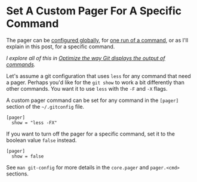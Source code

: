 # Set A Custom Pager For A Specific Command

The pager can be [configured globally](configuring-the-pager.md), for [one run
of a command](turn-off-the-output-pager-for-one-command.md), or as I'll explain
in this post, for a specific command.

_I explore all of this in [Optimize the way Git displays the output of
commands](https://www.youtube.com/watch?v=VpFldePcu_w)._

Let's assume a git configuration that uses `less` for any command that need a
pager. Perhaps you'd like for the `git show` to work a bit differently than
other commands. You want it to use `less` with the `-F` and `-X` flags.

A custom pager command can be set for any command in the `[pager]` section of
the `~/.gitconfig` file.

```
[pager]
  show = "less -FX"
```

If you want to turn off the pager for a specific command, set it to the boolean
value `false` instead.

```
[pager]
  show = false
```

See `man git-config` for more details in the `core.pager` and `pager.<cmd>`
sections.
